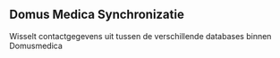 ## Domus Medica Synchronizatie

Wisselt contactgegevens uit tussen de verschillende databases binnen Domusmedica